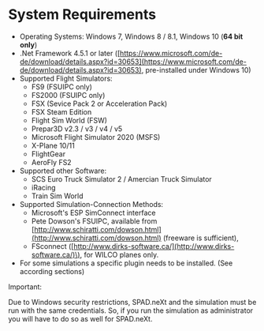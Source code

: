 # System Requirements



* Operating Systems: Windows 7, Windows 8 / 8.1, Windows 10 \(**64 bit only**\)
* .Net Framework 4.5.1 or later \([https://www.microsoft.com/de-de/download/details.aspx?id=30653](https://www.microsoft.com/de-de/download/details.aspx?id=30653), pre-installed under Windows 10\)
* Supported Flight Simulators:
  * FS9 \(FSUIPC only\)
  * FS2000 \(FSUIPC only\)
  * FSX \(Sevice Pack 2 or Acceleration Pack\)
  * FSX Steam Edition
  * Flight Sim World \(FSW\)
  * Prepar3D v2.3 / v3 / v4 / v5
  * Microsoft Flight Simulator 2020 \(MSFS\)
  * X-Plane 10/11
  * FlightGear
  * AeroFly FS2
* Supported other Software:
  * SCS Euro Truck Simulator 2 / Amercian Truck Simulator
  * iRacing
  * Train Sim World
* Supported Simulation-Connection Methods:
  * Microsoft's ESP SimConnect interface
  * Pete Dowson's FSUIPC, available from [http://www.schiratti.com/dowson.html](http://www.schiratti.com/dowson.html) \(freeware is sufficient\),
  * FSconnect \([http://www.dirks-software.ca/](http://www.dirks-software.ca/)\), for WILCO planes only.
* For some simulations a specific plugin needs to be installed. \(See according sections\)

Important:

Due to Windows security restrictions, SPAD.neXt and the simulation must be run with the same credentials. So, if you run the simulation as administrator you will have to do so as well for SPAD.neXt.





